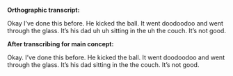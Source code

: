 
**Orthographic transcript:**

Okay I’ve done this before. He kicked the ball. It went doodoodoo and went through the glass. It’s his dad uh uh sitting in the uh the couch. It’s not good.

**After transcribing for main concept:**

Okay. I’ve done this before. He kicked the ball. It went doodoodoo and went through the glass. It’s his dad sitting in the the couch. It’s not good.